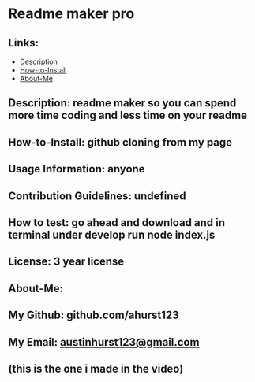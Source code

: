 
# Readme maker pro 

## Links:
- [Description](#Description)
- [How-to-Install](#How-to-Install)
- [About-Me](#About-Me)

## Description: readme maker so you can spend more time coding and less time on your readme

## How-to-Install: github cloning from my page
## Usage Information: anyone
## Contribution Guidelines: undefined
## How to test: go ahead and download and in terminal under develop run node index.js
## License: 3 year license

## About-Me:
## My Github: github.com/ahurst123
## My Email: austinhurst123@gmail.com

## (this is the one i made in the video)